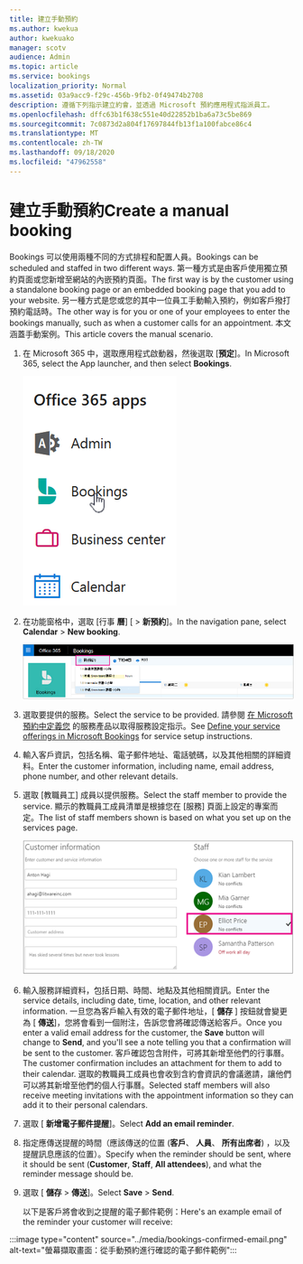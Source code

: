 ```yaml
---
title: 建立手動預約
ms.author: kwekua
author: kwekuako
manager: scotv
audience: Admin
ms.topic: article
ms.service: bookings
localization_priority: Normal
ms.assetid: 03a9acc9-f29c-456b-9fb2-0f49474b2708
description: 遵循下列指示建立約會，並透過 Microsoft 預約應用程式指派員工。
ms.openlocfilehash: dffc63b1f638c551e40d22852b1ba6a73c5be869
ms.sourcegitcommit: 7c0873d2a804f17697844fb13f1a100fabce86c4
ms.translationtype: MT
ms.contentlocale: zh-TW
ms.lasthandoff: 09/18/2020
ms.locfileid: "47962558"
---
```

# <a name="create-a-manual-booking"></a><span data-ttu-id="43a15-103">建立手動預約</span><span class="sxs-lookup"><span data-stu-id="43a15-103">Create a manual booking</span></span>

<span data-ttu-id="43a15-104">Bookings 可以使用兩種不同的方式排程和配置人員。</span><span class="sxs-lookup"><span data-stu-id="43a15-104">Bookings can be scheduled and staffed in two different ways.</span></span> <span data-ttu-id="43a15-105">第一種方式是由客戶使用獨立預約頁面或您新增至網站的內嵌預約頁面。</span><span class="sxs-lookup"><span data-stu-id="43a15-105">The first way is by the customer using a standalone booking page or an embedded booking page that you add to your website.</span></span> <span data-ttu-id="43a15-106">另一種方式是您或您的其中一位員工手動輸入預約，例如客戶撥打預約電話時。</span><span class="sxs-lookup"><span data-stu-id="43a15-106">The other way is for you or one of your employees to enter the bookings manually, such as when a customer calls for an appointment.</span></span> <span data-ttu-id="43a15-107">本文涵蓋手動案例。</span><span class="sxs-lookup"><span data-stu-id="43a15-107">This article covers the manual scenario.</span></span>

1. <span data-ttu-id="43a15-108">在 Microsoft 365 中，選取應用程式啟動器，然後選取 [**預定**]。</span><span class="sxs-lookup"><span data-stu-id="43a15-108">In Microsoft 365, select the App launcher, and then select **Bookings**.</span></span>

   ![在應用程式啟動器中預訂的預約影像](../media/bookings-applauncher.png)

1. <span data-ttu-id="43a15-110">在功能窗格中，選取 [行事 **曆**] [ \> **新預約**]。</span><span class="sxs-lookup"><span data-stu-id="43a15-110">In the navigation pane, select **Calendar** \> **New booking**.</span></span>

   ![新預約使用者介面的影像](../media/bookings-newbooking.png)

1. <span data-ttu-id="43a15-112">選取要提供的服務。</span><span class="sxs-lookup"><span data-stu-id="43a15-112">Select the service to be provided.</span></span> <span data-ttu-id="43a15-113">請參閱 [在 Microsoft 預約中定義您](define-service-offerings.md) 的服務產品以取得服務設定指示。</span><span class="sxs-lookup"><span data-stu-id="43a15-113">See [Define your service offerings in Microsoft Bookings](define-service-offerings.md) for service setup instructions.</span></span>

1. <span data-ttu-id="43a15-114">輸入客戶資訊，包括名稱、電子郵件地址、電話號碼，以及其他相關的詳細資料。</span><span class="sxs-lookup"><span data-stu-id="43a15-114">Enter the customer information, including name, email address, phone number, and other relevant details.</span></span>

1. <span data-ttu-id="43a15-115">選取 [教職員工] 成員以提供服務。</span><span class="sxs-lookup"><span data-stu-id="43a15-115">Select the staff member to provide the service.</span></span> <span data-ttu-id="43a15-116">顯示的教職員工成員清單是根據您在 [服務] 頁面上設定的專案而定。</span><span class="sxs-lookup"><span data-stu-id="43a15-116">The list of staff members shown is based on what you set up on the services page.</span></span>

   ![教職員工清單使用者介面的影像](../media/bookings-staff-list.png)

1. <span data-ttu-id="43a15-118">輸入服務詳細資料，包括日期、時間、地點及其他相關資訊。</span><span class="sxs-lookup"><span data-stu-id="43a15-118">Enter the service details, including date, time, location, and other relevant information.</span></span> <span data-ttu-id="43a15-119">一旦您為客戶輸入有效的電子郵件地址，[ **儲存** ] 按鈕就會變更為 [ **傳送**]，您將會看到一個附注，告訴您會將確認傳送給客戶。</span><span class="sxs-lookup"><span data-stu-id="43a15-119">Once you enter a valid email address for the customer, the **Save** button will change to **Send**, and you'll see a note telling you that a confirmation will be sent to the customer.</span></span> <span data-ttu-id="43a15-120">客戶確認包含附件，可將其新增至他們的行事曆。</span><span class="sxs-lookup"><span data-stu-id="43a15-120">The customer confirmation includes an attachment for them to add to their calendar.</span></span> <span data-ttu-id="43a15-121">選取的教職員工成員也會收到含約會資訊的會議邀請，讓他們可以將其新增至他們的個人行事曆。</span><span class="sxs-lookup"><span data-stu-id="43a15-121">Selected staff members will also receive meeting invitations with the appointment information so they can add it to their personal calendars.</span></span>

1. <span data-ttu-id="43a15-122">選取 [ **新增電子郵件提醒**]。</span><span class="sxs-lookup"><span data-stu-id="43a15-122">Select **Add an email reminder**.</span></span>

1. <span data-ttu-id="43a15-123">指定應傳送提醒的時間（應該傳送的位置 (**客戶**、 **人員**、 **所有出席者**) ，以及提醒訊息應該的位置）。</span><span class="sxs-lookup"><span data-stu-id="43a15-123">Specify when the reminder should be sent, where it should be sent (**Customer**, **Staff**, **All attendees**), and what the reminder message should be.</span></span>

1. <span data-ttu-id="43a15-124">選取 [ **儲存** \> **傳送**]。</span><span class="sxs-lookup"><span data-stu-id="43a15-124">Select **Save** \> **Send**.</span></span>

   <span data-ttu-id="43a15-125">以下是客戶將會收到之提醒的電子郵件範例：</span><span class="sxs-lookup"><span data-stu-id="43a15-125">Here's an example email of the reminder your customer will receive:</span></span>

:::image type="content" source="../media/bookings-confirmed-email.png" alt-text="螢幕擷取畫面：從手動預約進行確認的電子郵件範例":::